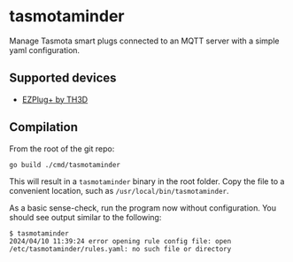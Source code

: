 # tasmotaminder

Manage Tasmota smart plugs connected to an MQTT server with a simple yaml configuration.

## Supported devices

* [EZPlug+ by TH3D](https://www.th3dstudio.com/product/ezplug-open-source-wifi-smart-plug/)

## Compilation

From the root of the git repo:

```shell
go build ./cmd/tasmotaminder
```

This will result in a `tasmotaminder` binary in the root folder. Copy the file to a convenient location, such as `/usr/local/bin/tasmotaminder`.

As a basic sense-check, run the program now without configuration. You should see output similar to the following:

```shell
$ tasmotaminder
2024/04/10 11:39:24 error opening rule config file: open /etc/tasmotaminder/rules.yaml: no such file or directory
```
